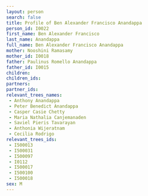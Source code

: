 ```yaml
---
layout: person
search: false
title: Profile of Ben Alexander Francisco Anandappa
person_id: I0022
first_name: Ben Alexander Francisco
last_name: Anandappa
full_name: Ben Alexander Francisco Anandappa
mother: Nooshini Ramasamy
mother_id: I0018
father: Paulinus Romello Anandappa
father_id: I0015
children:
children_ids:
partners:
partner_ids:
relevant_trees_names:
 - Anthony Anandappa
 - Peter Benedict Anandappa
 - Casper Casie Chetty
 - Maria Nathalia Canjemanaden
 - Saviel Pieris Tavarayan
 - Anthonia Wijeratnam
 - Cecilia Rodrigo
relevant_trees_ids:
 - I500013
 - I500031
 - I500097
 - I0112
 - I500017
 - I500100
 - I500018
sex: M
---
```


